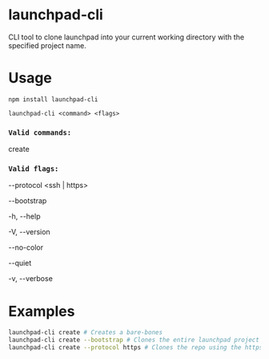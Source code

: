 # launchpad-cli

CLI tool to clone launchpad into your current working directory with the specified project name.

# Usage

`npm install launchpad-cli`

`launchpad-cli <command> <flags>`

### `Valid commands:`

create

### `Valid flags:`

--protocol <ssh | https>

--bootstrap

-h, --help

-V, --version

--no-color

--quiet

-v, --verbose

# Examples

```sh
launchpad-cli create # Creates a bare-bones
launchpad-cli create --bootstrap # Clones the entire launchpad project
launchpad-cli create --protocol https # Clones the repo using the https protocol
```
